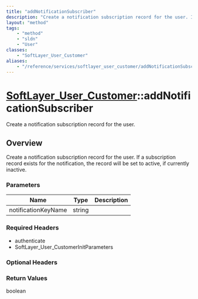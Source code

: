 ```yaml
---
title: "addNotificationSubscriber"
description: "Create a notification subscription record for the user. If a subscription record exists for the notification, the record... "
layout: "method"
tags:
    - "method"
    - "sldn"
    - "User"
classes:
    - "SoftLayer_User_Customer"
aliases:
    - "/reference/services/softlayer_user_customer/addNotificationSubscriber"
---
```

# [SoftLayer_User_Customer](/reference/services/SoftLayer_User_Customer)::addNotificationSubscriber

Create a notification subscription record for the user.


## Overview 
Create a notification subscription record for the user. If a subscription record exists for the notification, the record will be set to active, if currently inactive. 

### Parameters 
|Name | Type | Description |
| --- | --- | --- |
|notificationKeyName| string| |


### Required Headers
* authenticate
* SoftLayer_User_CustomerInitParameters

### Optional Headers

### Return Values
boolean


